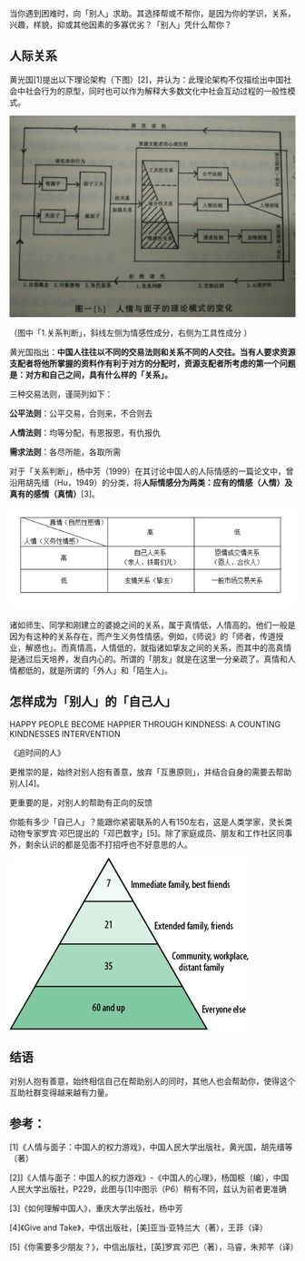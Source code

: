 当你遇到困难时，向「别人」求助。其选择帮或不帮你，是因为你的学识，关系，兴趣，样貌，抑或其他因素的多寡优劣？「别人」凭什么帮你？

## 人际关系

黄光国[1]提出以下理论架构（下图）[2]，并认为：此理论架构不仅描绘出中国社会中社会行为的原型，同时也可以作为解释大多数文化中社会互动过程的一般性模式。

![what-does-other-help-you-depending-on-1](../assets/images/what-does-other-help-you-depending-on-1.jpg)

（图中「1.关系判断」，斜线左侧为情感性成分，右侧为工具性成分 ）



黄光国指出：**中国人往往以不同的交易法则和关系不同的人交往。当有人要求资源支配者将他所掌握的资料作有利于对方的分配时，资源支配者所考虑的第一个问题是：对方和自己之间，具有什么样的「关系」。**

三种交易法则，谨简列如下：

**公平法则**：公平交易，合则来，不合则去

**人情法则**：均等分配，有恩报恩，有仇报仇

**需求法则**：各尽所能，各取所需

对于「关系判断」，杨中芳（1999）在其讨论中国人的人际情感的一篇论文中，曾沿用胡先缙（Hu，1949）的分类，将**人际情感分为两类：应有的情感（人情）及真有的感情（真情）**[3]。

![what-does-other-help-you-depending-on-2](../assets/images/what-does-other-help-you-depending-on-2.png)

诸如师生、同学和刚建立的婆媳之间的关系，属于真情低，人情高的。他们一般是因为有这种的关系存在，而产生义务性情感。例如，《师说》的「师者，传道授业，解惑也」。而真情高，人情低的，就指诸如挚友之间的关系，而其中的高真情是通过后天培养，发自内心的。所谓的「朋友」就是在这里一分亲疏了。真情和人情都低的，就是所谓的「外人」和「陌生人」。


## 怎样成为「别人」的「自己人」

HAPPY PEOPLE BECOME HAPPIER THROUGH KINDNESS: A COUNTING KINDNESSES INTERVENTION

《追时间的人》



更推崇的是，始终对别人抱有善意，放弃「互惠原则」，并结合自身的需要去帮助别人[4]。

更重要的是，对别人的帮助有正向的反馈



你能有多少「自己人」？能跟你紧密联系的人有150左右，这是人类学家，灵长类动物专家罗宾·邓巴提出的「邓巴数字」[5]。除了家庭成员、朋友和工作社区同事外，剩余认识的都是见面不打招呼也不好意思的人。

![](../assets/images/Dunbar's-number.jpg)


## 结语

对别人抱有善意，始终相信自己在帮助别人的同时，其他人也会帮助你，使得这个互助社群变得越来越有力量。



## 参考：

[1]《人情与面子：中国人的权力游戏》，中国人民大学出版社，黄光国，胡先缙等（著）

[2]]《人情与面子：中国人的权力游戏》-《中国人的心理》，杨国枢（编），中国人民大学出版社，P229，此图与[1]中图示（P6）稍有不同，兹认为前者更准确

[3]《如何理解中国人》，重庆大学出版社，杨中芳

[4]《Give and Take》，中信出版社，[美]亚当·亚特兰大（著），王菲（译）

[5]《你需要多少朋友？》，中信出版社，[英]罗宾·邓巴（著），马睿，朱邦芊（译）